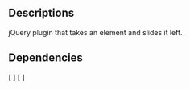 Descriptions
----
jQuery plugin that takes an element and slides it left.

Dependencies
----
[<script type="text/javascript" src="http://code.jquery.com/jquery-1.7.1.min.js"></script> ]
[<script type="text/javascript" src="http://code.jquery.com/jquery-1.7.1.min.js"></script> ]
